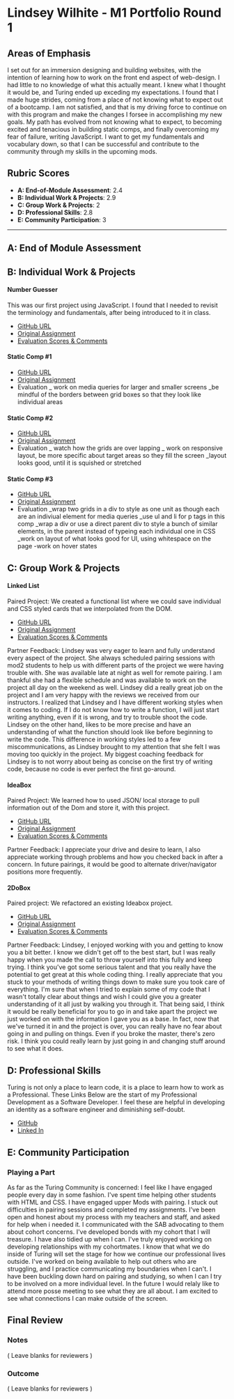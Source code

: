 # Lindsey Wilhite - M1 Portfolio Round 1

## Areas of Emphasis

I set out for an immersion designing and building websites, with the intention of learning how to work on the front end aspect of web-design. I had little to no knowledge of what this actually meant. I knew what I thought it would be, and Turing ended up exceding my expectations.
I found that I made huge strides, coming from a place of not knowing what to expect out of a bootcamp. I am not satisfied, and that is my driving force to continue on with this program and make the changes I forsee in accomplishing my new goals. 
My path has evolved from not knowing what to expect, to becoming excited and tenacious in building static comps, and finally overcoming my fear of failure, writing JavaScript. I want to get my fundamentals and vocabulary down, so that I can be successful and contribute to the community through my skills in the upcoming mods.

## Rubric Scores

- **A: End-of-Module Assessment**: 2.4
- **B: Individual Work & Projects**: 2.9  
- **C: Group Work & Projects**: 2
- **D: Professional Skills**: 2.8
- **E: Community Participation**: 3

---

## A: End of Module Assessment


## B: Individual Work & Projects

#### Number Guesser
This was our first project using JavaScript. I found that I needed to revisit the terminology and fundamentals, after being introduced to it in class. 

- [GitHub URL](https://github.com/thetabloom/numguess)
- [Original Assignment](http://frontend.turing.io/projects/number-guesser.html)
- [Evaluation Scores & Comments](https://github.com/turingschool/front-end-submissions-public/blob/master/1806/mod-1/number-guesser/lindsey-wilhite.md)

#### Static Comp #1

- [GitHub URL](https://github.com/thetabloom/static-comp)
- [Original Assignment](http://frontend.turing.io/projects/m1-static-comp-1.html)
- Evaluation
  _ work on media queries for larger and smaller screens
  _be mindful of the borders between grid boxes so that they look like individual areas

#### Static Comp #2

- [GitHub URL](https://github.com/thetabloom/static-comp-2)
- [Original Assignment](http://frontend.turing.io/projects/m1-static-comp-2.html)
- Evaluation
  _ watch how the grids are over lapping
  _ work on responsive layout, be more specific about target areas so they fill the screen
  _layout looks good, until it is squished or stretched
  
#### Static Comp #3

- [GitHub URL](https://github.com/thetabloom/static-comp-3)
- [Original Assignment](http://frontend.turing.io/projects/m1-static-comp-3.html)
- Evaluation 
  _wrap two grids in a div to style as one unit as though each are an indiviual element for media queries
  _use ul and li for p tags in this comp
  _wrap a div or use a direct parent div to style a bunch of similar elements, in the parent instead of typeing 
    each individual one in CSS
  _work on layout of what looks good for UI, using whitespace on the page
  -work on hover states

## C: Group Work & Projects

#### Linked List

Paired Project: We created a functional list where we could save individual and CSS styled cards that we interpolated from the DOM.

- [GitHub URL](https://github.com/thetabloom/LinkedList)
- [Original Assignment](http://frontend.turing.io/projects/linked-list.html)
- [Evaluation Scores & Comments](https://github.com/turingschool/front-end-submissions-public/blob/master/1806/mod-1/linked-list/laura-lindsey.md)

Partner Feedback:
Lindsey was very eager to learn and fully understand every aspect of the project. She always scheduled pairing sessions with mod2 students to help us with different parts of the project we were having trouble with. She was available late at night as well for remote pairing. I am thankful she had a flexible schedule and was available to work on the project all day on the weekend as well. Lindsey did a really great job on the project and I am very happy with the reviews we received from our instructors. I realized that Lindsey and I have different working styles when it comes to coding. If I do not know how to write a function, I will just start writing anything, even if it is wrong, and try to trouble shoot the code. Lindsey on the other hand, likes to be more precise and have an understanding of what the function should look like before beginning to write the code. This difference in working styles led to a few miscommunications, as Lindsey brought to my attention that she felt I was moving too quickly in the project. My biggest coaching feedback for Lindsey is to not worry about being as concise on the first try of writing code, because no code is ever perfect the first go-around. 

#### IdeaBox

Paired Project: We learned how to used JSON/ local storage to pull information out of the Dom and store it, with this project.

- [GitHub URL](https://github.com/thetabloom/Idea-Box)
- [Original Assignment](http://frontend.turing.io/projects/ideabox.html)
- [Evaluation Scores & Comments](https://github.com/turingschool/front-end-submissions-public/blob/master/1806/mod-1/idea-box/lindsey-sara.md)

Partner Feedback:
I appreciate your drive and desire to learn, I also appreciate working through problems and how you checked back in after a concern. In future pairings, it would be good to alternate driver/navigator positions more frequently.

#### 2DoBox

Paired project: We refactored an existing Ideabox project.

- [GitHub URL](https://github.com/aweissman11/2DoBox-Pivot)
- [Original Assignment](http://frontend.turing.io/projects/2DoBox-Pivot-Mod1.html)
- [Evaluation Scores & Comments](https://github.com/turingschool/front-end-submissions-public/blob/master/1806/mod-1/to-do-box/lindsey-aaron.md)

Partner Feedback: 
Lindsey, I enjoyed working with you and getting to know you a bit better. I know we didn't get off to the best start, but I was really happy when you made the call to throw yourself into this fully and keep trying. I think you've got some serious talent and that you really have the potential to get great at this whole coding thing. I really appreciate that you stuck to your methods of writing things down to make sure you took care of everything. I'm sure that when I tried to explain some of my code that I wasn't totally clear about things and wish I could give you a greater understanding of it all just by walking you through it. That being said, I think it would be really beneficial for you to go in and take apart the project we just worked on with the information I gave you as a base. In fact, now that we've turned it in and the project is over, you can really have no fear about going in and pulling on things. Even if you broke the master, there's zero risk. I think you could really learn by just going in and changing stuff around to see what it does.

## D: Professional Skills

Turing is not only a place to learn code, it is a place to learn how to work as a Professional. These Links Below are the start of my Professional Development as a Software Developer. I feel these are helpful in developing an identity as a software engineer and diminishing self-doubt. 

- [GitHub](https://github.com/thetabloom)
- [Linked In](https://www.linkedin.com/in/lindsey-wilhite/)

## E: Community Participation

### Playing a Part

As far as the Turing Community is concerned: I feel like I have engaged people every day in some fashion. I've spent time helping other students with HTML and CSS. I have engaged upper Mods with pairing. I stuck out difficulties in pairing sessions and completed my assignments. I've been open and honest about my process with my teachers and staff, and asked for help when i needed it. I communicated with the SAB advocating to them about cohort concerns. I've developed bonds with my cohort that I will treasure. I have also tidied up when I can.
I've truly enjoyed working on developing relationships with my cohortmates. I know that what we do inside of Turing will set the stage for how we continue our professional lives outside. I've worked on being available to help out others who are struggling, and I practice communicating my boundaries when I can't. I have been buckling down hard on pairing and studying, so when I can I try to be involved on a more individual level. In the future I would relaly like to attend more posse meeting to see what they are all about. I am excited to see what connections I can make outside of the screen.

## Final Review

### Notes

( Leave blanks for reviewers )

### Outcome

( Leave blanks for reviewers )
